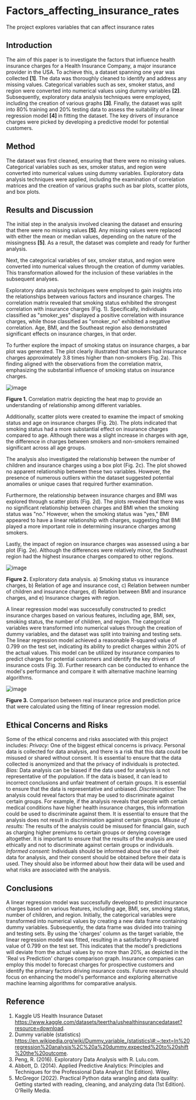 # Factors_affecting_insurance_rates
The project explores variables that can affect insurance rates

## Introduction
The aim of this paper is to investigate the factors that influence health insurance charges for a Health Insurance Company, a major insurance provider in the USA. To achieve this, a dataset spanning one year was collected **[1]**. The data was thoroughly cleaned to identify and address any missing values. Categorical variables such as sex, smoker status, and region were converted into numerical values using dummy variables **[2]**. Subsequently, exploratory data analysis techniques were employed, including the creation of various graphs **[3]**. Finally, the dataset was split into 80% training and 20% testing data to assess the suitability of a linear regression model **[4]** in fitting the dataset. The key drivers of insurance charges were picked by developing a predictive model for potential customers.

## Method
The dataset was first cleaned, ensuring that there were no missing values. Categorical variables such as sex, smoker status, and region were converted into numerical values using dummy variables. Exploratory data analysis techniques were applied, including the examination of correlation matrices and the creation of various graphs such as bar plots, scatter plots, and box plots.

## Results and Discussion
The initial step in the analysis involved cleaning the dataset and ensuring that there were no missing values **[5]**. Any missing values were replaced with either the mean or median values, depending on the nature of the missingness **[5]**. As a result, the dataset was complete and ready for further analysis.

Next, the categorical variables of sex, smoker status, and region were converted into numerical values through the creation of dummy variables. This transformation allowed for the inclusion of these variables in the subsequent analyses.

Exploratory data analysis techniques were employed to gain insights into the relationships between various factors and insurance charges. The correlation matrix revealed that smoking status exhibited the strongest correlation with insurance charges (Fig. 1). Specifically, individuals classified as "smoker_yes" displayed a positive correlation with insurance charges, while those classified as "smoker_no" exhibited a negative correlation. Age, BMI, and the Southeast region also demonstrated significant effects on insurance charges, in that order.

To further explore the impact of smoking status on insurance charges, a bar plot was generated. The plot clearly illustrated that smokers had insurance charges approximately 3.8 times higher than non-smokers (Fig. 2a). This finding aligned with the observations from the correlation matrix, emphasizing the substantial influence of smoking status on insurance charges.

![image](https://github.com/VTomar88/Factors_affecting_insurance_rates/assets/107073327/68326c72-6486-45f1-bf2b-10c0037e5308)

**Figure 1.** Correlation matrix depicting the heat map to provide an understanding of relationship among different variables.

Additionally, scatter plots were created to examine the impact of smoking status and age on insurance charges (Fig. 2b). The plots indicated that smoking status had a more substantial effect on insurance charges compared to age. Although there was a slight increase in charges with age, the difference in charges between smokers and non-smokers remained significant across all age groups.

The analysis also investigated the relationship between the number of children and insurance charges using a box plot (Fig. 2c). The plot showed no apparent relationship between these two variables. However, the presence of numerous outliers within the dataset suggested potential anomalies or unique cases that required further examination.

Furthermore, the relationship between insurance charges and BMI was explored through scatter plots (Fig. 2d). The plots revealed that there was no significant relationship between charges and BMI when the smoking status was "no." However, when the smoking status was "yes," BMI appeared to have a linear relationship with charges, suggesting that BMI played a more important role in determining insurance charges among smokers.

Lastly, the impact of region on insurance charges was assessed using a bar plot (Fig. 2e). Although the differences were relatively minor, the Southeast region had the highest insurance charges compared to other regions.

![image](https://github.com/VTomar88/Factors_affecting_insurance_rates/assets/107073327/ac62aca7-d009-4844-8c93-57d8116f0e80)

**Figure 2.** Exploratory data analysis. a) Smoking status vs insurance charges, b) Relation of age and insurance cost, c) Relation between number of children and insurance charges, d) Relation between BMI and insurance charges, and e) Insurance charges with region.

A linear regression model was successfully constructed to predict insurance charges based on various features, including age, BMI, sex, smoking status, the number of children, and region. The categorical variables were transformed into numerical values through the creation of dummy variables, and the dataset was split into training and testing sets. The linear regression model achieved a reasonable R-squared value of 0.799 on the test set, indicating its ability to predict charges within 20% of the actual values. This model can be utilized by insurance companies to predict charges for potential customers and identify the key drivers of insurance costs (Fig. 3). Further research can be conducted to enhance the model's performance and compare it with alternative machine learning algorithms.

![image](https://github.com/VTomar88/Factors_affecting_insurance_rates/assets/107073327/63ad2bd5-f452-4eb8-be14-f0b2c4ce159d)

**Figure 3.** Comparison between real insurance price and prediction price that were calculated using the fitting of linear regression model.

## Ethical Concerns and Risks
Some of the ethical concerns and risks associated with this project includes:
*Privacy:* One of the biggest ethical concerns is privacy. Personal data is collected for data analysis, and there is a risk that this data could be misused or shared without consent. It is essential to ensure that the data collected is anonymized and that the privacy of individuals is protected.
*Bias:* Data analysis can be biased if the data used for analysis is not representative of the population. If the data is biased, it can lead to incorrect conclusions and unfair treatment of certain groups. It is essential to ensure that the data is representative and unbiased.
*Discrimination:* The analysis could reveal factors that may be used to discriminate against certain groups. For example, if the analysis reveals that people with certain medical conditions have higher health insurance charges, this information could be used to discriminate against them. It is essential to ensure that the analysis does not result in discrimination against certain groups.
*Misuse of results:* The results of the analysis could be misused for financial gain, such as charging higher premiums to certain groups or denying coverage altogether. It is important to ensure that the results of the analysis are used ethically and not to discriminate against certain groups or individuals.
*Informed consent:* Individuals should be informed about the use of their data for analysis, and their consent should be obtained before their data is used. They should also be informed about how their data will be used and what risks are associated with the analysis.

## Conclusions
A linear regression model was successfully developed to predict insurance charges based on various features, including age, BMI, sex, smoking status, number of children, and region. Initially, the categorical variables were transformed into numerical values by creating a new data frame containing dummy variables. Subsequently, the data frame was divided into training and testing sets. By using the 'charges' column as the target variable, the linear regression model was fitted, resulting in a satisfactory R-squared value of 0.799 on the test set. This indicates that the model's predictions will deviate from the actual values by no more than 20%, as depicted in the 'Real vs Prediction' charges comparison graph. Insurance companies can employ this model to forecast charges for prospective customers and identify the primary factors driving insurance costs. Future research should focus on enhancing the model's performance and exploring alternative machine learning algorithms for comparative analysis.

## Reference
1.	Kaggle US Health Insurance Dataset https://www.kaggle.com/datasets/teertha/ushealthinsurancedataset?resource=download.
2.	Dummy variable (statistics) https://en.wikipedia.org/wiki/Dummy_variable_(statistics)#:~:text=In%20regression%20analysis%2C%20a%20dummy,expected%20to%20shift%20the%20outcome.
3.	Peng, R. (2016). Exploratory Data Analysis with R. Lulu.com.
4.	Abbott, D. (2014). Applied Predictive Analytics: Principles and Techniques for the Professional Data Analyst (1st Edition). Wiley.
5.	McGregor (2022). Practical Python data wrangling and data quality: Getting started with reading, cleaning, and analyzing data (1st Edition). O’Reilly Media.
